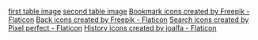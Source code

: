 <a href="https://www.google.com/url?sa=i&url=https%3A%2F%2Fwww.fcilondon.co.uk%2Fblog%2Fcan-you-leave-a-wooden-table-outside%2F&psig=AOvVaw2O6jbirCfBkkB1489Q9jPA&ust=1759454697578000&source=images&cd=vfe&opi=89978449&ved=0CBUQjRxqFwoTCPCWnumthJADFQAAAAAdAAAAABAL">first table image</a>
<a href="https://www.google.com/url?sa=i&url=https%3A%2F%2Fnaturallytimber.com.au%2Fadvantages-of-wooden-furniture%2F%3Fsrsltid%3DAfmBOorwlTb72U7OEw1jy7u4hHrvXPScPYgol9iYla0CzJShxYntd9hU&psig=AOvVaw2eVMg0oMBJnr9jtxKwZagJ&ust=1759463157339000&source=images&cd=vfe&opi=89978449&ved=0CBUQjRxqFwoTCIDvxJfNhJADFQAAAAAdAAAAABAE">second table image</a>
<a href="https://www.flaticon.com/free-icons/bookmark" title="bookmark icons">Bookmark icons created by Freepik - Flaticon</a>
<a href="https://www.flaticon.com/free-icons/back" title="back icons">Back icons created by Freepik - Flaticon</a>
<a href="https://www.flaticon.com/free-icons/search" title="search icons">Search icons created by Pixel perfect - Flaticon</a>
<a href="https://www.flaticon.com/free-icons/history" title="history icons">History icons created by joalfa - Flaticon</a>
